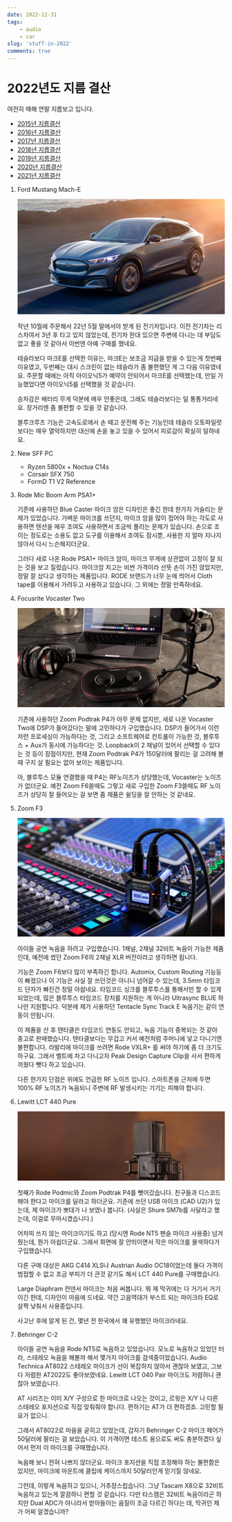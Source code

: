 ```yaml
---
date: 2022-12-31
tags:
    - audio
    - car
slug: 'stuff-in-2022'
comments: true
---
```


# 2022년도 지름 결산

여전히 매해 연말 지름보고 입니다.

- [2015년 지름결산](../2015/2015-12-24-stuff-in-2015.md)
- [2016년 지름결산](../2016/2016-12-31-stuff-in-2016.md)
- [2017년 지름결산](../2017/2017-12-31-stuff-in-2017.md)
- [2018년 지름결산](../2018/2018-12-31-stuff-in-2018.md)
- [2019년 지름결산](../2019/2019-12-31-stuff-in-2019.md)
- [2020년 지름결산](../2020/2020-12-31-stuff-in-2020.md)
- [2021년 지름결산](../2021/2021-12-31-stuff-in-2021.md)

1.  Ford Mustang Mach-E

    ![](/media/blog/2022-stuff/mustang-mach-e.jpg)

    작년 10월에 주문해서 22년 5월 말에서야 받게 된 전기차입니다. 이전 전기차는
    리스차여서 3년 후 타고 있지 않았는데, 전기차 한대 있으면 주변에 다니는 데
    부담도 없고 좋을 것 같아서 이번엔 아예 구매를 했네요.

    테슬라보다 마크E를 선택한 이유는, 마크E는 보조금 지급을 받을 수 있는게
    첫번째 이유였고, 두번째는 대시 스크린이 없는 테슬라가 좀 불편했던 게 그 다음
    이유였네요. 주문할 때에는 아직 아이오닉5가 예약이 안되어서 마크E를
    선택했는데, 만일 가능했었다면 아이오닉5를 선택했을 것 같습니다.

    승차감은 배터리 무게 덕분에 매우 안좋은데, 그래도 테슬라보다는 덜 통통거리네요. 장거리엔 좀 불편할 수 있을 것 같습니다.

    블루크루즈 기능은 고속도로에서 손 떼고 운전해 주는 기능인데 테슬라 오토파일럿보다는 매우 열악하지만 대신에 손을 놓고 있을 수 있어서 피로감이 확실히 덜하네요.

2.  New SFF PC

    - Ryzen 5800x + Noctua C14s
    - Corsair SFX 750
    - FormD T1 V2 Reference

3.  Rode Mic Boom Arm PSA1+

    기존에 사용하던 Blue Caster 마이크 암은 디자인은 좋긴 한데 한가지 거슬리는
    문제가 있었습니다. 가벼운 마이크를 쓰던지, 마이크 암을 많이 접어야 하는
    각도로 사용하면 텐션을 매우 조여도 사용하면서 조금씩 풀리는 문제가 있습니다.
    손으로 조이는 정도로는 소용도 없고 도구를 이용해서 조여도 잠시뿐, 사용한 지
    얼마 지나지 않아서 다시 느슨해지더군요.

    그러다 새로 나온 Rode PSA1+ 마이크 암이, 마이크 무게에 상관없이 고정이 잘
    되는 것을 보고 질렀습니다. 마이크암 치고는 비싼 가격이라 선뜻 손이 가진
    않았지만, 정말 잘 샀다고 생각하는 제품입니다. RODE 브랜드가 너무 눈에 띄어서
    Cloth tape를 이용해서 가려두고 사용하고 있습니다. 그 외에는 정말 만족하네요.

4.  Focusrite Vocaster Two

    ![](/media/blog/2022-stuff/vocaster-two.jpg)

    기존에 사용하던 Zoom Podtrak P4가 아무 문제 없지만, 새로 나온 Vocaster Two에
    DSP가 들어갔다는 말에 고민하다가 구입했습니다. DSP가 들어가서 이런 저런
    프로세싱이 가능하다는 것, 그리고 소프트웨어로 컨트롤이 가능한 것, 블루투스 +
    Aux가 동시에 가능하다는 것. Loopback이 2 채널이 있어서 선택할 수 있다는 것
    등이 장점이지만, 현재 Zoom Podtrak P4가 150달러에 팔리는 걸 고려해 볼때 구지
    살 필요는 없어 보이는 제품입니다.

    아, 블루투스 모듈 연결했을 때 P4는 RF노이즈가 상당했는데, Vocaster는
    노이즈가 없더군요. 예전 Zoom F6쓸때도 그렇고 새로 구입한 Zoom F3쓸때도 RF
    노이즈가 상당히 잘 들어오는 걸 보면 줌 제품은 쉴딩을 잘 안하는 것 같네요.

5.  Zoom F3

    ![](/media/blog/2022-stuff/zoom-f3.jpg)

    아이들 공연 녹음을 하려고 구입했습니다. 1채널, 2채널 32비트 녹음이 가능한
    제품인데, 예전에 썼던 Zoom F6의 2채널 XLR 버전이라고 생각하면 됩니다.

    기능은 Zoom F6보다 많이 부족하긴 합니다. Automix, Custom Routing 기능등이
    빠졌으나 이 기능은 사실 잘 쓰던것은 아니니 넘어갈 수 있는데, 3.5mm 타임코드
    단자가 빠진건 정말 아쉽네요. 타임코드 싱크를 블루투스를 통해서만 할 수 있게
    되었는데, 많은 블루투스 타임코드 장치를 지원하는 게 아니라 Ultrasync BLUE
    하나만 지원합니다. 덕분에 제가 사용하던 Tentacle Sync Track E 녹음기는 같이
    연동이 안됩니다.

    이 제품을 산 후 텐타클은 타임코드 연동도 안되고, 녹음 기능이 중복되는 것
    같아 중고로 판매했습니다. 텐타클보다는 무겁고 커서 예전처럼 주머니에 넣고
    다니기엔 불편합니다. 라발리에 마이크를 쓰려면 Rode VXLR+ 를 써야 하기에 좀
    더 크기도 하구요. 그래서 벨트에 차고 다니고자 Peak Design Capture Clip을
    사서 편하게 끼웠다 뺏다 하고 있습니다.

    다른 한가지 단점은 위에도 언급한 RF 노이즈 입니다. 스마트폰을 근처에 두면
    100% RF 노이즈가 녹음되니 주변에 RF 발생시키는 기기는 피해야 합니다.

6.  Lewitt LCT 440 Pure

    ![](/media/blog/2022-stuff/lct-440-pure.jpg)

    첫째가 Rode Podmic와 Zoom Podtrak P4를 뺏어갔습니다. 친구들과 디스코드 해야
    한다고 마이크를 달라고 하더군요. 기존에 쓰던 USB 마이크 (CAD U2)가 있는데,
    제 마이크가 뽀대가 나 보였나 봅니다. (사실은 Shure SM7b를 사달라고 했는데,
    이걸로 무마시켰습니다.)

    어차피 쓰지 않는 마이크이기도 하고 (당시엔 Rode NT5 펜슬 마이크 사용중)
    넘겨줬는데, 뭔가 아쉽더군요. 그래서 화면에 잘 안띄이면서 작은 마이크를
    물색하다가 구입했습니다.

    다른 구매 대상은 AKG C414 XLS나 Austrian Audio OC18이었는데 둘다 가격이
    범접할 수 없고 조금 부피가 더 큰것 같기도 해서 LCT 440 Pure를 구매했습니다.

    Large Diaphram 컨덴서 마이크는 처음 써봅니다. 뭐 제 막귀에는 다 거기서
    거기이긴 한데, 디자인이 마음에 드네요. 약간 고음역대가 부스트 되는 마이크라
    EQ로 살짝 낮춰서 사용중입니다.

    사고난 후에 알게 된 건, 몇년 전 한국에서 꽤 유행했던 마이크라네요.

7.  Behringer C-2

    아이들 공연 녹음을 Rode NT5로 녹음하고 있었습니다. 모노로 녹음하고 있었던
    터라, 스테레오 녹음을 해볼까 해서 몇가지 마이크를 검색중이었습니다. Audio
    Technica AT8022 스테레오 마이크가 선이 복잡하지 않아서 괜찮아 보였고, 그보다
    저렴한 AT2022도 좋아보였네요. Lewitt LCT 040 Pair 마이크도 저렴하니 괜찮아
    보였습니다.

    AT 시리즈는 이미 X/Y 구성으로 한 마이크로 나오는 것이고, 르윗은 X/Y 나 다른
    스테레오 포지션으로 직접 맞춰줘야 합니다. 편하기는 AT가 더 편하겠죠. 고민할
    필요가 없으니.

    그래서 AT8022로 마음을 굳히고 있었는데, 갑자기 Behringer C-2 마이크 페어가
    50달러에 팔리는 걸 보았습니다. 이 가격이면 테스트 용으로도 써도 충분하겠다
    싶어서 먼저 이 마이크를 구매했습니다.

    녹음해 보니 전혀 나쁘지 않더군요. 마이크 포지션을 직접 조정해야 하는
    불편함은 있지만, 마이크에 마운트에 클립에 케이스까지 50달러인게 믿기질
    않네요.

    그런데, 이렇게 녹음하고 있으니, 거추장스럽습니다. 그냥 Tascam X8으로 32비트
    녹음하고 있는게 깔끔하니 편할 것 같습니다. 다만 타스캠은 32비트 녹음이라곤
    하지만 Dual ADC가 아니라서 받아들이는 음질이 조금 다르긴 하다는 데, 막귀인
    제가 어찌 알겠습니까?
